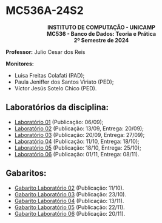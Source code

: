 # MC536A-24S2
<p align="center">
    <b>
        INSTITUTO DE COMPUTAÇÃO - UNICAMP </br>
        MC536 - Banco de Dados: Teoria e Prática </br>
        2º Semestre de 2024 </br>
    </b>
</p>

**Professor:** Julio Cesar dos Reis

**Monitores:**

- Luisa Freitas Colafati (PAD);
- Paula Jeniffer dos Santos Viriato (PED);
- Víctor Jesús Sotelo Chico (PED).

## Laboratórios da disciplina:
- [Laboratório 01](LAB01/enunciado.md) (Publicação: 06/09);
- [Laboratório 02](LAB02/enunciado.md) (Publicação: 13/09, Entrega: 20/09);
- [Laboratório 03](LAB03/enunciado.md) (Publicação: 20/09, Entrega: 27/09);
- [Laboratório 04](LAB04/enunciado.md) (Publicação: 11/10, Entrega: 18/10);
- [Laboratório 05](LAB05/enunciado.md) (Publicação: 18/10, Entrega: 25/10);
- [Laboratório 06](LAB06/enunciado.md) (Publicação: 01/11, Entrega: 08/11).
## Gabaritos:
- [Gabarito Laboratório 02](GABARITOS/LAB02.md) (Publicação: 11/10).
- [Gabarito Laboratório 03](GABARITOS/LAB03.md) (Publicação: 23/10).
- [Gabarito Laboratório 04](GABARITOS/LAB04.md) (Publicação: 13/11).
- [Gabarito Laboratório 05](GABARITOS/LAB05.md) (Publicação: 22/11).
- [Gabarito Laboratório 06](GABARITOS/LAB06.md) (Publicação: 20/11).
